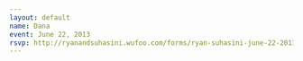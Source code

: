 ```yaml
---
layout: default
name: Dana
event: June 22, 2013
rsvp: http://ryanandsuhasini.wufoo.com/forms/ryan-suhasini-june-22-2013/
---
```

